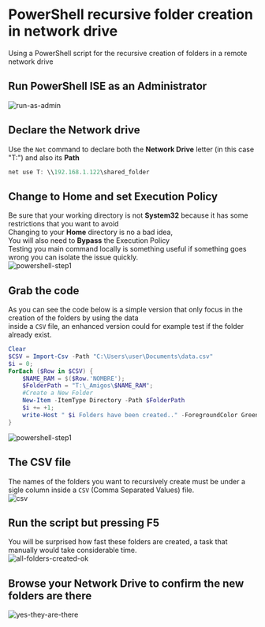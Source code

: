 # PowerShell recursive folder creation in network drive
Using a PowerShell script for the recursive creation of folders in a remote network drive
## Run PowerShell ISE as an Administrator
![run-as-admin](https://github.com/danielurra/PowerShell-recursive-folder-creation-in-network-drive/assets/51704179/332e8ac9-bec7-46f9-a140-c5b23e7d8830)<br>
## Declare the Network drive
Use the `Net` command to declare both the **Network Drive** letter (in this case "T:") and also its **Path**<br>
```powershell
net use T: \\192.168.1.122\shared_folder
```
## Change to Home and set Execution Policy
Be sure that your working directory is not **System32** because it has some restrictions that you want to avoid<br>
Changing to your **Home** directory is no a bad idea,<br>
You will also need to **Bypass** the Execution Policy<br>
Testing you main command locally is something useful if something goes wrong you can isolate the issue quickly.<br>
![powershell-step1](https://github.com/danielurra/PowerShell-recursive-folder-creation-in-network-drive/assets/51704179/27abee11-cf87-4c91-9e90-dcddf32a2d73)<br>
## Grab the code
As you can see the code below is a simple version that only focus in the creation of the folders by using the data<br>
inside a `CSV` file, an enhanced version could for example test if the folder already exist.<br>
```powershell
Clear
$CSV = Import-Csv -Path "C:\Users\user\Documents\data.csv"
$i = 0;
ForEach ($Row in $CSV) {
    $NAME_RAM = $($Row.'NOMBRE');
    $FolderPath = "T:\_Amigos\$NAME_RAM";
    #Create a New Folder
    New-Item -ItemType Directory -Path $FolderPath
    $i += +1;
    write-Host " $i Folders have been created.." -ForegroundColor Green -BackgroundColor DarkGreen
}
```
![powershell-step1](https://github.com/danielurra/PowerShell-recursive-folder-creation-in-network-drive/assets/51704179/3b36212f-8fb7-43a4-b88a-7ff5fa52e4fa)<br>
## The CSV file
The names of the folders you want to recursively create must be under a sigle column inside a `CSV` (Comma Separated Values) file.<br>
![csv](https://github.com/danielurra/PowerShell-recursive-folder-creation-in-network-drive/assets/51704179/d846eed5-831e-49bd-95a2-e3b9f12c88a4)<br>
## Run the script but pressing F5
You will be surprised how fast these folders are created, a task that manually would take considerable time.<br>
![all-folders-created-ok](https://github.com/danielurra/PowerShell-recursive-folder-creation-in-network-drive/assets/51704179/c800a750-895e-4194-a169-5fe11628487f)<br>
## Browse your Network Drive to confirm the new folders are there
![yes-they-are-there](https://github.com/danielurra/PowerShell-recursive-folder-creation-in-network-drive/assets/51704179/0e687e00-7069-4146-92c9-a16edc9fb350)<br>



